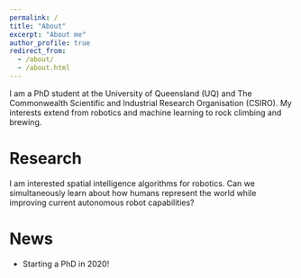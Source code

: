 ```yaml
---
permalink: /
title: "About"
excerpt: "About me"
author_profile: true
redirect_from: 
  - /about/
  - /about.html
---
```


I am a PhD student at the University of Queensland (UQ) and The Commonwealth Scientific and Industrial Research Organisation (CSIRO). My interests extend from robotics and machine learning to rock climbing and brewing.

# Research
I am interested spatial intelligence algorithms for robotics. Can we simultaneously learn about how humans represent the world while improving current autonomous robot capabilities?

# News
  * Starting a PhD in 2020!